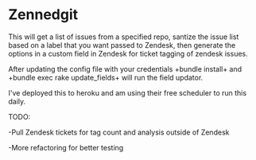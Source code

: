 # Zennedgit

This will get a list of issues from a specified repo, santize the issue list based on a label that you want passed to Zendesk,
then generate the options in a custom field in Zendesk for ticket tagging of zendesk issues.

After updating the config file with your credentials +bundle install+ and +bundle exec rake update_fields+ will run the field updator. 

I've deployed this to heroku and am using their free scheduler to run this daily.

TODO:

-Pull Zendesk tickets for tag count and analysis outside of Zendesk

-More refactoring for better testing

